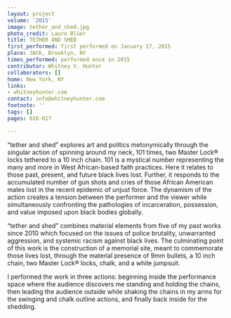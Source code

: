 ```yaml
---
layout: project
volume: '2015'
image: tether_and_shed.jpg
photo_credit: Laura Blüer
title: TETHER AND SHED
first_performed: first performed on January 17, 2015
place: JACK, Brooklyn, NY
times_performed: performed once in 2015
contributor: Whitney V. Hunter
collaborators: []
home: New York, NY
links:
- whitneyhunter.com
contact: info@whitneyhunter.com
footnote: ''
tags: []
pages: 016-017

---
```


“tether and shed” explores art and politics metonymically through the singular action of spinning around my neck, 101 times, two Master Lock® locks tethered to a 10 inch chain. 101 is a mystical number representing the many and more in West African-based faith practices. Here it relates to those past, present, and future black lives lost. Further, it responds to the accumulated number of gun shots and cries of those African American males lost in the recent epidemic of unjust force. The dynamism of the action creates a tension between the performer and the viewer while simultaneously confronting the pathologies of incarceration, possession, and value imposed upon black bodies globally.

“tether and shed” combines material elements from five of my past works since 2010 which focused on the issues of police brutality, unwarranted aggression, and systemic racism against black lives. The culminating point of this work is the construction of a memorial site, meant to commemorate those lives lost, through the material presence of 9mm bullets, a 10 inch chain, two Master Lock® locks, chalk, and a white jumpsuit.

I performed the work in three actions: beginning inside the performance space where the audience discovers me standing and holding the chains, then leading the audience outside while shaking the chains in my arms for the swinging and chalk outline actions, and finally back inside for the shedding.
